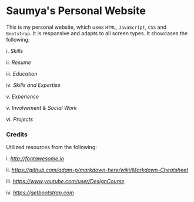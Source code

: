 # Saumya's Personal Website

This is my personal website, which uses ```HTML```, ```JavaScript```,  ```CSS``` and ```Bootstrap```. It is responsive and adapts to all screen types. It showcases the following:

i. *Skills*

ii. *Resume*

iii. *Education*

iv. *Skills and Expertise*

v. *Experience*

v. *Involvement & Social Work*

vi. *Projects*



### Credits

Utilized resources from the following:

i. *http://fontawesome.io*

ii. *https://github.com/adam-p/markdown-here/wiki/Markdown-Cheatsheet*

iii. *https://www.youtube.com/user/DesignCourse*

iv. *https://getbootstrap.com*
